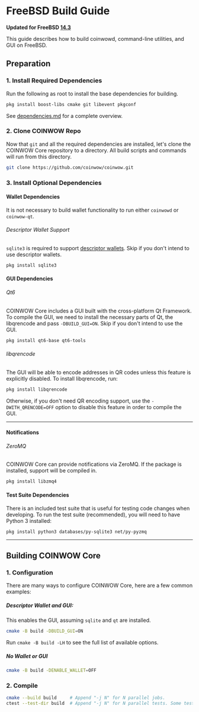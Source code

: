 # FreeBSD Build Guide

**Updated for FreeBSD [14.3](https://www.freebsd.org/releases/14.3R/announce/)**

This guide describes how to build coinwowd, command-line utilities, and GUI on FreeBSD.

## Preparation

### 1. Install Required Dependencies
Run the following as root to install the base dependencies for building.

```bash
pkg install boost-libs cmake git libevent pkgconf
```

See [dependencies.md](dependencies.md) for a complete overview.

### 2. Clone COINWOW Repo
Now that `git` and all the required dependencies are installed, let's clone the COINWOW Core repository to a directory. All build scripts and commands will run from this directory.
```bash
git clone https://github.com/coinwow/coinwow.git
```

### 3. Install Optional Dependencies

#### Wallet Dependencies
It is not necessary to build wallet functionality to run either `coinwowd` or `coinwow-qt`.

###### Descriptor Wallet Support

`sqlite3` is required to support [descriptor wallets](descriptors.md).
Skip if you don't intend to use descriptor wallets.
```bash
pkg install sqlite3
```

#### GUI Dependencies
###### Qt6

COINWOW Core includes a GUI built with the cross-platform Qt Framework. To compile the GUI, we need to install
the necessary parts of Qt, the libqrencode and pass `-DBUILD_GUI=ON`. Skip if you don't intend to use the GUI.

```bash
pkg install qt6-base qt6-tools
```

###### libqrencode

The GUI will be able to encode addresses in QR codes unless this feature is explicitly disabled. To install libqrencode, run:

```bash
pkg install libqrencode
```

Otherwise, if you don't need QR encoding support, use the `-DWITH_QRENCODE=OFF` option to disable this feature in order to compile the GUI.

---

#### Notifications
###### ZeroMQ

COINWOW Core can provide notifications via ZeroMQ. If the package is installed, support will be compiled in.
```bash
pkg install libzmq4
```

#### Test Suite Dependencies
There is an included test suite that is useful for testing code changes when developing.
To run the test suite (recommended), you will need to have Python 3 installed:

```bash
pkg install python3 databases/py-sqlite3 net/py-pyzmq
```
---

## Building COINWOW Core

### 1. Configuration

There are many ways to configure COINWOW Core, here are a few common examples:

##### Descriptor Wallet and GUI:
This enables the GUI, assuming `sqlite` and `qt` are installed.
```bash
cmake -B build -DBUILD_GUI=ON
```

Run `cmake -B build -LH` to see the full list of available options.

##### No Wallet or GUI
```bash
cmake -B build -DENABLE_WALLET=OFF
```

### 2. Compile

```bash
cmake --build build     # Append "-j N" for N parallel jobs.
ctest --test-dir build  # Append "-j N" for N parallel tests. Some tests are disabled if Python 3 is not available.
```
